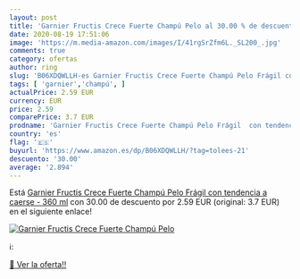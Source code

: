```yaml
---
layout: post
title: 'Garnier Fructis Crece Fuerte Champú Pelo al 30.00 % de descuento'
date: 2020-08-19 17:51:06
image: 'https://m.media-amazon.com/images/I/41rgSrZfm6L._SL200_.jpg'
comments: true
category: ofertas
author: ring
slug: 'B06XDQWLLH-es Garnier Fructis Crece Fuerte Champú Pelo Frágil con...'
tags: [ 'garnier','champú', ]
actualPrice: 2.59 EUR
currency: EUR
price: 2.59
comparePrice: 3.7 EUR
prodname: 'Garnier Fructis Crece Fuerte Champú Pelo Frágil  con tendencia a caerse - 360 ml'
country: 'es'
flag: '🇪🇸'
buyurl: 'https://www.amazon.es/dp/B06XDQWLLH/?tag=tolees-21'
descuento: '30.00'
average: '2.894'
---
```


Está [Garnier Fructis Crece Fuerte Champú Pelo Frágil  con tendencia a caerse - 360 ml](https://www.amazon.es/dp/B06XDQWLLH/?tag=tolees-21) con 30.00 de descuento por 2.59 EUR (original: 3.7 EUR) en el siguiente enlace!

[![Garnier Fructis Crece Fuerte Champú Pelo](https://m.media-amazon.com/images/I/41rgSrZfm6L._SL200_.jpg)](https://www.amazon.es/dp/B06XDQWLLH/?tag=tolees-21)

ℹ️:


[🛒 Ver la oferta!!](https://www.amazon.es/dp/B06XDQWLLH/?tag=tolees-21)
